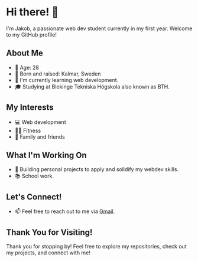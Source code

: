 # Hi there! 👋

I'm Jakob, a passionate web dev student currently in my first year. Welcome to my GitHub profile!

## About Me

- 🎂 Age: 28
- 📍 Born and raised: Kalmar, Sweden
- 🌱 I'm currently learning web development.
- 🎓 Studying at Blekinge Tekniska Högskola also known as BTH.

## My Interests

- 💻 Web development
- 🏋️‍♂️ Fitness
- 🤝 Family and friends

## What I'm Working On

- 🚀 Building personal projects to apply and solidify my webdev skills.
- 📚 School work.

## Let's Connect!

- 📫 Feel free to reach out to me via [Gmail](jkberiksson@gmail.com).

## Thank You for Visiting!

Thank you for stopping by! Feel free to explore my repositories, check out my projects, and connect with me!
